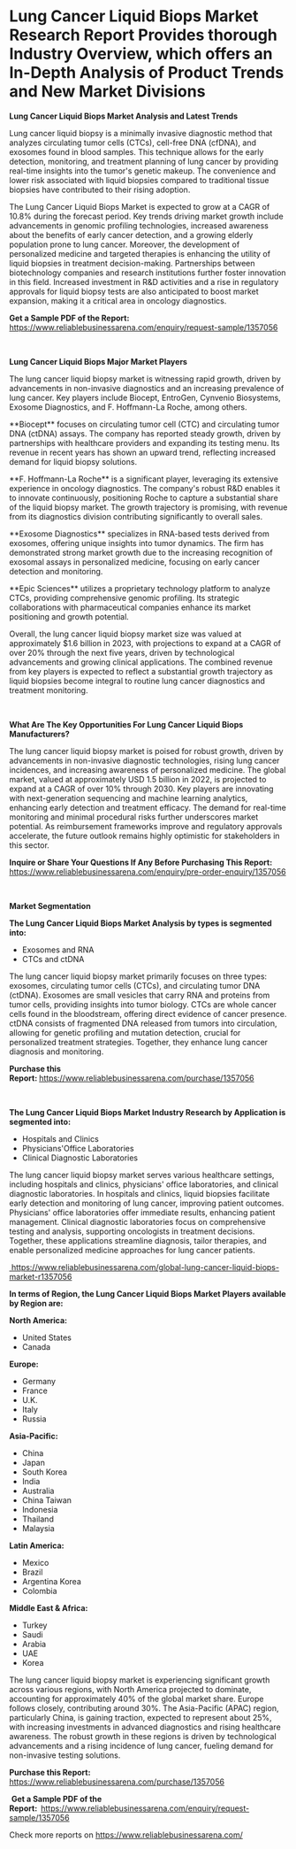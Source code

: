 <p><h1>Lung Cancer Liquid Biops Market Research Report Provides thorough Industry Overview, which offers an In-Depth Analysis of Product Trends and New Market Divisions</h1></p><p><strong>Lung Cancer Liquid Biops Market Analysis and Latest Trends</strong></p>
<p><p>Lung cancer liquid biopsy is a minimally invasive diagnostic method that analyzes circulating tumor cells (CTCs), cell-free DNA (cfDNA), and exosomes found in blood samples. This technique allows for the early detection, monitoring, and treatment planning of lung cancer by providing real-time insights into the tumor's genetic makeup. The convenience and lower risk associated with liquid biopsies compared to traditional tissue biopsies have contributed to their rising adoption.</p><p>The Lung Cancer Liquid Biops Market is expected to grow at a CAGR of 10.8% during the forecast period. Key trends driving market growth include advancements in genomic profiling technologies, increased awareness about the benefits of early cancer detection, and a growing elderly population prone to lung cancer. Moreover, the development of personalized medicine and targeted therapies is enhancing the utility of liquid biopsies in treatment decision-making. Partnerships between biotechnology companies and research institutions further foster innovation in this field. Increased investment in R&D activities and a rise in regulatory approvals for liquid biopsy tests are also anticipated to boost market expansion, making it a critical area in oncology diagnostics.</p></p>
<p><strong>Get a Sample PDF of the Report:&nbsp;</strong> <a href="https://www.reliablebusinessarena.com/enquiry/request-sample/1357056?utm_campaign=2625&utm_medium=2&utm_source=Github&utm_content=ia&utm_term=03032025&utm_id=lung-cancer-liquid-biops">https://www.reliablebusinessarena.com/enquiry/request-sample/1357056</a></p>
<p>&nbsp;</p>
<p><strong>Lung Cancer Liquid Biops Major Market Players</strong></p>
<p><p>The lung cancer liquid biopsy market is witnessing rapid growth, driven by advancements in non-invasive diagnostics and an increasing prevalence of lung cancer. Key players include Biocept, EntroGen, Cynvenio Biosystems, Exosome Diagnostics, and F. Hoffmann-La Roche, among others. </p><p>**Biocept** focuses on circulating tumor cell (CTC) and circulating tumor DNA (ctDNA) assays. The company has reported steady growth, driven by partnerships with healthcare providers and expanding its testing menu. Its revenue in recent years has shown an upward trend, reflecting increased demand for liquid biopsy solutions.</p><p>**F. Hoffmann-La Roche** is a significant player, leveraging its extensive experience in oncology diagnostics. The company's robust R&D enables it to innovate continuously, positioning Roche to capture a substantial share of the liquid biopsy market. The growth trajectory is promising, with revenue from its diagnostics division contributing significantly to overall sales.</p><p>**Exosome Diagnostics** specializes in RNA-based tests derived from exosomes, offering unique insights into tumor dynamics. The firm has demonstrated strong market growth due to the increasing recognition of exosomal assays in personalized medicine, focusing on early cancer detection and monitoring.</p><p>**Epic Sciences** utilizes a proprietary technology platform to analyze CTCs, providing comprehensive genomic profiling. Its strategic collaborations with pharmaceutical companies enhance its market positioning and growth potential. </p><p>Overall, the lung cancer liquid biopsy market size was valued at approximately $1.6 billion in 2023, with projections to expand at a CAGR of over 20% through the next five years, driven by technological advancements and growing clinical applications. The combined revenue from key players is expected to reflect a substantial growth trajectory as liquid biopsies become integral to routine lung cancer diagnostics and treatment monitoring.</p></p>
<p>&nbsp;</p>
<p><strong>What Are The Key Opportunities For Lung Cancer Liquid Biops Manufacturers?</strong></p>
<p><p>The lung cancer liquid biopsy market is poised for robust growth, driven by advancements in non-invasive diagnostic technologies, rising lung cancer incidences, and increasing awareness of personalized medicine. The global market, valued at approximately USD 1.5 billion in 2022, is projected to expand at a CAGR of over 10% through 2030. Key players are innovating with next-generation sequencing and machine learning analytics, enhancing early detection and treatment efficacy. The demand for real-time monitoring and minimal procedural risks further underscores market potential. As reimbursement frameworks improve and regulatory approvals accelerate, the future outlook remains highly optimistic for stakeholders in this sector.</p></p>
<p><strong>Inquire or Share Your Questions If Any Before Purchasing This Report:</strong> <a href="https://www.reliablebusinessarena.com/enquiry/pre-order-enquiry/1357056?utm_campaign=2625&utm_medium=2&utm_source=Github&utm_content=ia&utm_term=03032025&utm_id=lung-cancer-liquid-biops">https://www.reliablebusinessarena.com/enquiry/pre-order-enquiry/1357056</a></p>
<p>&nbsp;</p>
<p><strong>Market Segmentation</strong></p>
<p><strong>The Lung Cancer Liquid Biops Market Analysis by types is segmented into:</strong></p>
<p><ul><li>Exosomes and RNA</li><li>CTCs and ctDNA</li></ul></p>
<p><p>The lung cancer liquid biopsy market primarily focuses on three types: exosomes, circulating tumor cells (CTCs), and circulating tumor DNA (ctDNA). Exosomes are small vesicles that carry RNA and proteins from tumor cells, providing insights into tumor biology. CTCs are whole cancer cells found in the bloodstream, offering direct evidence of cancer presence. ctDNA consists of fragmented DNA released from tumors into circulation, allowing for genetic profiling and mutation detection, crucial for personalized treatment strategies. Together, they enhance lung cancer diagnosis and monitoring.</p></p>
<p><strong>Purchase this Report:&nbsp;</strong><a href="https://www.reliablebusinessarena.com/purchase/1357056?utm_campaign=2625&utm_medium=2&utm_source=Github&utm_content=ia&utm_term=03032025&utm_id=lung-cancer-liquid-biops">https://www.reliablebusinessarena.com/purchase/1357056</a></p>
<p>&nbsp;</p>
<p><strong>The Lung Cancer Liquid Biops Market Industry Research by Application is segmented into:</strong></p>
<p><ul><li>Hospitals and Clinics</li><li>Physicians'Office Laboratories</li><li>Clinical Diagnostic Laboratories</li></ul></p>
<p><p>The lung cancer liquid biopsy market serves various healthcare settings, including hospitals and clinics, physicians' office laboratories, and clinical diagnostic laboratories. In hospitals and clinics, liquid biopsies facilitate early detection and monitoring of lung cancer, improving patient outcomes. Physicians' office laboratories offer immediate results, enhancing patient management. Clinical diagnostic laboratories focus on comprehensive testing and analysis, supporting oncologists in treatment decisions. Together, these applications streamline diagnosis, tailor therapies, and enable personalized medicine approaches for lung cancer patients.</p></p>
<p><a href="https://www.reliablebusinessarena.com/global-lung-cancer-liquid-biops-market-r1357056?utm_campaign=2625&utm_medium=2&utm_source=Github&utm_content=ia&utm_term=03032025&utm_id=lung-cancer-liquid-biops">&nbsp;https://www.reliablebusinessarena.com/global-lung-cancer-liquid-biops-market-r1357056</a></p>
<p><strong>In terms of Region, the Lung Cancer Liquid Biops Market Players available by Region are:</strong></p>
<p>
    <p> <strong> North America: </strong>
        <ul>
            <li>United States</li>
            <li>Canada</li>
        </ul>
        </p> 
    <p> <strong> Europe: </strong>
        <ul>
            <li>Germany</li>
            <li>France</li>
            <li>U.K.</li>
            <li>Italy</li>
            <li>Russia</li>
        </ul>
        </p> 
    <p> <strong> Asia-Pacific: </strong>
        <ul>
            <li>China</li>
            <li>Japan</li>
            <li>South Korea</li>
            <li>India</li>
            <li>Australia</li>
            <li>China Taiwan</li>
            <li>Indonesia</li>
            <li>Thailand</li>
            <li>Malaysia</li>
        </ul>
        </p> 
    <p> <strong> Latin America: </strong>
        <ul>
            <li>Mexico</li>
            <li>Brazil</li>
            <li>Argentina Korea</li>
            <li>Colombia</li>
        </ul>
        </p> 
    <p> <strong> Middle East & Africa: </strong>
        <ul>
            <li>Turkey</li>
            <li>Saudi</li>
            <li>Arabia</li>
            <li>UAE</li>
            <li>Korea</li>
        </ul>
    </p>
    </p>
<p><p>The lung cancer liquid biopsy market is experiencing significant growth across various regions, with North America projected to dominate, accounting for approximately 40% of the global market share. Europe follows closely, contributing around 30%. The Asia-Pacific (APAC) region, particularly China, is gaining traction, expected to represent about 25%, with increasing investments in advanced diagnostics and rising healthcare awareness. The robust growth in these regions is driven by technological advancements and a rising incidence of lung cancer, fueling demand for non-invasive testing solutions.</p></p>
<p><strong>Purchase this Report: </strong><a href="https://www.reliablebusinessarena.com/purchase/1357056?utm_campaign=2625&utm_medium=2&utm_source=Github&utm_content=ia&utm_term=03032025&utm_id=lung-cancer-liquid-biops">https://www.reliablebusinessarena.com/purchase/1357056</a></p>
<p>&nbsp;<strong>Get a Sample PDF of the Report:&nbsp;&nbsp;</strong><a href="https://www.reliablebusinessarena.com/enquiry/request-sample/1357056?utm_campaign=2625&utm_medium=2&utm_source=Github&utm_content=ia&utm_term=03032025&utm_id=lung-cancer-liquid-biops">https://www.reliablebusinessarena.com/enquiry/request-sample/1357056</a></p>
<p><strong></strong></p>
<p>Check more reports on <a href="https://www.reliablebusinessarena.com/?utm_campaign=2625&utm_medium=2&utm_source=Github&utm_content=ia&utm_term=03032025&utm_id=lung-cancer-liquid-biops">https://www.reliablebusinessarena.com/</a></p>